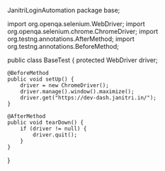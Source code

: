 JanitriLoginAutomation
package base;

import org.openqa.selenium.WebDriver;
import org.openqa.selenium.chrome.ChromeDriver;
import org.testng.annotations.AfterMethod;
import org.testng.annotations.BeforeMethod;

public class BaseTest {
    protected WebDriver driver;

    @BeforeMethod
    public void setUp() {
        driver = new ChromeDriver();
        driver.manage().window().maximize();
        driver.get("https://dev-dash.janitri.in/");
    }

    @AfterMethod
    public void tearDown() {
        if (driver != null) {
            driver.quit();
        }
    }
}
